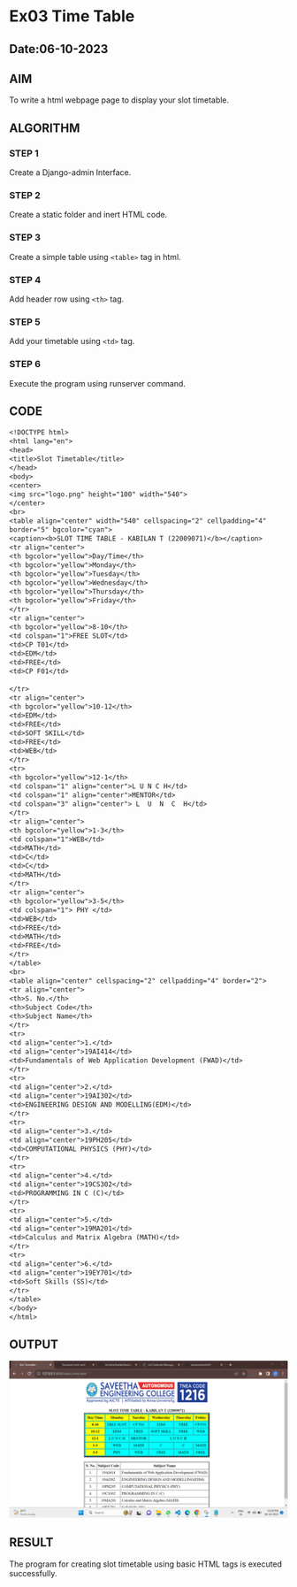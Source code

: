 # Ex03 Time Table
## Date:06-10-2023 
## AIM
To write a html webpage page to display your slot timetable.

## ALGORITHM
### STEP 1
Create a Django-admin Interface.

### STEP 2
Create a static folder and inert HTML code.

### STEP 3
Create a simple table using ```<table>``` tag in html.

### STEP 4
Add header row using ```<th>``` tag.

### STEP 5
Add your timetable using ```<td>``` tag.

### STEP 6
Execute the program using runserver command.

## CODE
```
<!DOCTYPE html>
<html lang="en">
<head>
<title>Slot Timetable</title>
</head>
<body>
<center>
<img src="logo.png" height="100" width="540">
</center>
<br>
<table align="center" width="540" cellspacing="2" cellpadding="4" border="5" bgcolor="cyan">
<caption><b>SLOT TIME TABLE - KABILAN T (22009071)</b></caption>
<tr align="center">
<th bgcolor="yellow">Day/Time</th>
<th bgcolor="yellow">Monday</th>
<th bgcolor="yellow">Tuesday</th>
<th bgcolor="yellow">Wednesday</th>
<th bgcolor="yellow">Thursday</th>
<th bgcolor="yellow">Friday</th>
</tr>
<tr align="center">
<th bgcolor="yellow">8-10</th>
<td colspan="1">FREE SLOT</td>
<td>CP T01</td>
<td>EDM</td>
<td>FREE</td>
<td>CP F01</td>

</tr>
<tr align="center">
<th bgcolor="yellow">10-12</th>
<td>EDM</td>
<td>FREE</td>
<td>SOFT SKILL</td>
<td>FREE</td>
<td>WEB</td>
</tr>
<tr>
<th bgcolor="yellow">12-1</th>
<td colspan="1" align="center">L U N C H</td>
<td colspan="1" align="center">MENTOR</td>
<td colspan="3" align="center"> L  U  N  C  H</td>
</tr>
<tr align="center">
<th bgcolor="yellow">1-3</th>
<td colspan="1">WEB</td>
<td>MATH</td>
<td>C</td>
<td>C</td>
<td>MATH</td>
</tr>
<tr align="center">
<th bgcolor="yellow">3-5</th>
<td colspan="1"> PHY </td>
<td>WEB</td>
<td>FREE</td>
<td>MATH</td>
<td>FREE</td>
</tr>
</table>
<br>
<table align="center" cellspacing="2" cellpadding="4" border="2">
<tr align="center">
<th>S. No.</th>
<th>Subject Code</th>
<th>Subject Name</th>
</tr>
<tr>
<td align="center">1.</td>
<td align="center">19AI414</td>
<td>Fundamentals of Web Application Development (FWAD)</td>
</tr>
<tr>
<td align="center">2.</td>
<td align="center">19AI302</td>
<td>ENGINEERING DESIGN AND MODELLING(EDM)</td>
</tr>
<tr>
<td align="center">3.</td>
<td align="center">19PH205</td>
<td>COMPUTATIONAL PHYSICS (PHY)</td>
</tr>
<tr>
<td align="center">4.</td>
<td align="center">19CS302</td>
<td>PROGRAMMING IN C (C)</td>
</tr>
<tr>
<td align="center">5.</td>
<td align="center">19MA201</td>
<td>Calculus and Matrix Algebra (MATH)</td>
</tr>
<tr>
<td align="center">6.</td>
<td align="center">19EY701</td>
<td>Soft Skills (SS)</td>
</tr>
</table>
</body>
</html>
```
## OUTPUT
![Alt text](out3.png)

## RESULT
The program for creating slot timetable using basic HTML tags is executed successfully.
